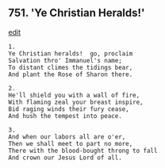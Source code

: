 
## 751.  'Ye Christian Heralds!'
[edit](https://docs.google.com/document/d/1Bl6e5dYxZ8FerlGWs3NZ8si5GSIxGfwu/edit?mode=html)



    1.
    Ye Christian heralds!  go, proclaim
    Salvation thro' Immanuel's name;
    To distant climes the tidings bear,
    And plant the Rose of Sharon there.

    2.
    He'll shield you with a wall of fire,
    With flaming zeal your breast inspire,
    Bid raging winds their fury cease,
    And hush the tempest into peace.

    3.
    And when our labors all are o'er,
    Then we shall meet to part no more,
    There with the blood-bought throng to fall
    And crown our Jesus Lord of all.
